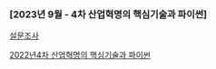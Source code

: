 ### [2023년 9월 - 4차 산업혁명의 핵심기술과 파이썬]

[설문조사](https://forms.gle/1RG4yAdVwjHRYdr46)

[2022년4차 산업혁명의 핵심기술과 파이썬](https://hiawath.notion.site/4-2023-9-9e985ab2a6634d8496f7a27ffdc0ed8a?pvs=4)




